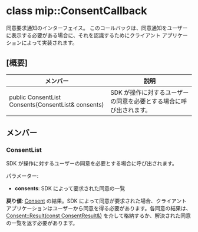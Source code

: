 # <a name="class-mipconsentcallback"></a>class mip::ConsentCallback 
同意要求通知のインターフェイス。
このコールバックは、同意通知をユーザーに表示する必要がある場合に、それを認識するためにクライアント アプリケーションによって実装されます。
  
## <a name="summary"></a>[概要]
 メンバー                        | 説明                                
--------------------------------|---------------------------------------------
 public ConsentList Consents(ConsentList& consents)  |  SDK が操作に対するユーザーの同意を必要とする場合に呼び出されます。
  
## <a name="members"></a>メンバー
  
### <a name="consentlist"></a>ConsentList
SDK が操作に対するユーザーの同意を必要とする場合に呼び出されます。

パラメーター:  
* **consents**: SDK によって要求された同意の一覧



  
**戻り値**: [Consent](class_mip_consent.md) の結果。SDK によって同意が要求された場合、クライアント アプリケーションはユーザーから同意を得る必要があります。各同意の結果は、[Consent::Result(const ConsentResult&)](class_mip_consent.md#result) を介して格納するか、解決された同意の一覧を返す必要があります。